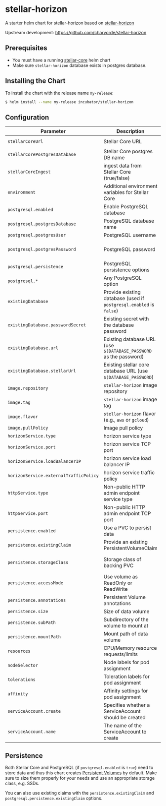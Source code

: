 # stellar-horizon

A starter helm chart for stellar-horizon based on [stellar-horizon](https://hub.docker.com/r/satoshipay/stellar-horizon)

Upstream development: https://github.com/charyorde/stellar-horizon

## Prerequisites
- You must have a running [stellar-core](https://github.com/helm/charts/tree/master/stable/stellar-core) helm chart
- Make sure `stellar-horizon` database exists in postgres database.

## Installing the Chart

To install the chart with the release name `my-release`:

```bash
$ helm install --name my-release incubator/stellar-horizon
```

## Configuration
| Parameter                           | Description                                                        | Default                                          |
| -----------------------             | ---------------------------------------------                      | ---------------------------------------------    |
| `stellarCoreUrl`                    | Stellar Core URL                                                   | `http://stellar-core-http:11626`                 |
| `stellarCorePostgresDatabase`       | Stellar Core postgres DB name                                      | stellar-core
| `stellarCoreIngest        `         | ingest data from Stellar Core (true/false)                         | `true`
| `environment`                       | Additional environment variables for Stellar Core                  | `{}`                                             |
| `postgresql.enabled`                | Enable PostgreSQL database                                         | `false`                                          |
| `postgresql.postgresDatabase`       | PostgreSQL database name                                           | `stellar-core`                                   |
| `postgresql.postgresUser`           | PostgreSQL username                                                | `postgres`                                       |
| `postgresql.postgresPassword`       | PostgreSQL password                                                | Random password (see PostgreSQL chart)           |
| `postgresql.persistence`            | PostgreSQL persistence options                                     | See PostgreSQL chart                             |
| `postgresql.*`                      | Any PostgreSQL option                                              | See PostgreSQL chart                             |
| `existingDatabase`                  | Provide existing database (used if `postgresql.enabled` is `false`)|                                                  |
| `existingDatabase.passwordSecret`   | Existing secret with the database password                         | `{name: 'postgresql-core', value: 'password'}`   |
| `existingDatabase.url`              | Existing database URL (use `$(DATABASE_PASSWORD` as the password)  | Not set                                          |
| `existingDatabase.stellarUrl`       | Existing stellar core database URL (use `$(DATABASE_PASSWORD`)     | Not set                                          |
| `image.repository`                  | `stellar-horizon` image repository                                 | `satoshipay/stellar-horizon`                        |
| `image.tag`                         | `stellar-horizon` image tag                                        | `latest`                                        |
| `image.flavor`                      | `stellar-horizon` flavor (e.g., `aws` or `gcloud`)                 | Not set                                          |
| `image.pullPolicy`                  | Image pull policy                                                  | `IfNotPresent`                                   |
| `horizonService.type`               | horizon service type                                               | `LoadBalancer`                                   |
| `horizonService.port`               | horizon service TCP port                                           | `8000`                                          |
| `horizonService.loadBalancerIP`     | horizon service load balancer IP                                   | Not set                                          |
| `horizonService.externalTrafficPolicy` | horizon service traffic policy                                  | Not set                                          |
| `httpService.type`                  | Non-public HTTP admin endpoint service type                        | `ClusterIP`                                      |
| `httpService.port`                  | Non-public HTTP admin endpoint TCP port                            | `8000`                                          |
| `persistence.enabled`               | Use a PVC to persist data                                          | `true`                                           |
| `persistence.existingClaim`         | Provide an existing PersistentVolumeClaim                          | Not set                                          |
| `persistence.storageClass`          | Storage class of backing PVC                                       | Not set (uses alpha storage class annotation)    |
| `persistence.accessMode`            | Use volume as ReadOnly or ReadWrite                                | `ReadWriteOnce`                                  |
| `persistence.annotations`           | Persistent Volume annotations                                      | `{}`                                             |
| `persistence.size`                  | Size of data volume                                                | `8Gi`                                            |
| `persistence.subPath`               | Subdirectory of the volume to mount at                             | `stellar-horizon`                                   |
| `persistence.mountPath`             | Mount path of data volume                                          | `/data`                                          |
| `resources`                         | CPU/Memory resource requests/limits                                | Requests: `512Mi` memory, `100m` CPU             |
| `nodeSelector`                      | Node labels for pod assignment                                     | {}                                               |
| `tolerations`                       | Toleration labels for pod assignment                               | []                                               |
| `affinity`                          | Affinity settings for pod assignment                               | {}                                               |
| `serviceAccount.create`             | Specifies whether a ServiceAccount should be created               | `true`                                           |
| `serviceAccount.name`               | The name of the ServiceAccount to create                           | Generated using the fullname template            |

## Persistence

Both Stellar Core and PostgreSQL (if `postgresql.enabled` is `true`) need to store data and thus this chart creates [Persistent Volumes](http://kubernetes.io/docs/user-guide/persistent-volumes/) by default. Make sure to size them properly for your needs and use an appropriate storage class, e.g. SSDs.

You can also use existing claims with the `persistence.existingClaim` and `postgresql.persistence.existingClaim` options.
